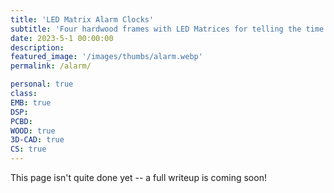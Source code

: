 ```yaml
---
title: 'LED Matrix Alarm Clocks'
subtitle: 'Four hardwood frames with LED Matrices for telling the time. This one has it all: Purpleheart! Pecan! Bolivian Rosewood! Red Oak! Various types of joinery! And of course, USB-C.'
date: 2023-5-1 00:00:00
description:
featured_image: '/images/thumbs/alarm.webp'
permalink: /alarm/

personal: true
class:
EMB: true
DSP:
PCBD:
WOOD: true
3D-CAD: true
CS: true
---
```


This page isn't quite done yet -- a full writeup is coming soon!